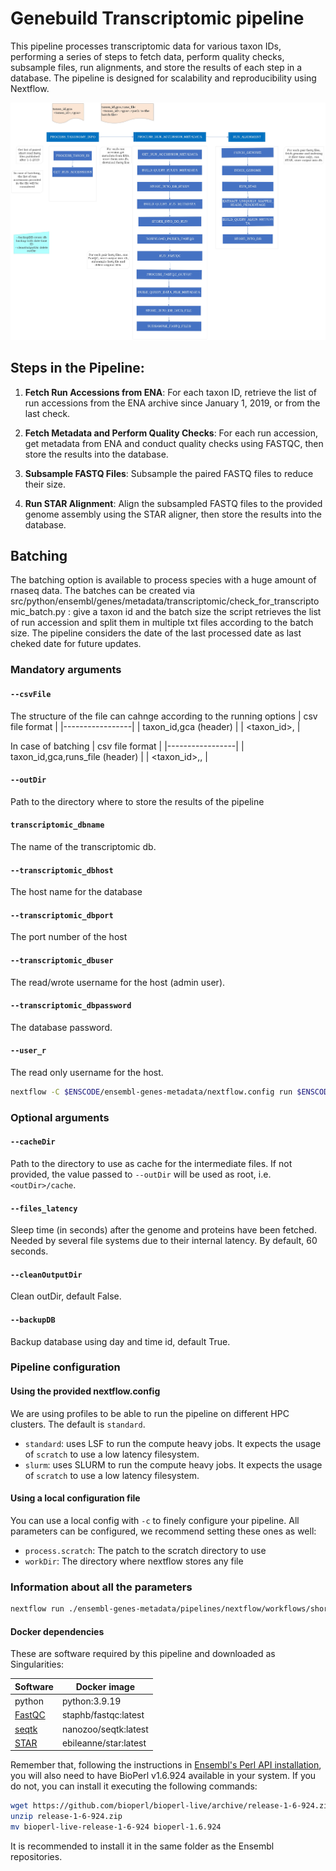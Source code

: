 # Genebuild Transcriptomic pipeline

This pipeline processes transcriptomic data for various taxon IDs, performing a series of steps to fetch data, perform quality checks, subsample files, run alignments, and store the results of each step in a database. The pipeline is designed for scalability and reproducibility using Nextflow.

![plot](./plot.jpeg)

## Steps in the Pipeline:

1. **Fetch Run Accessions from ENA**: For each taxon ID, retrieve the list of run accessions from the ENA archive since January 1, 2019, or from the last check.

2. **Fetch Metadata and Perform Quality Checks**: For each run accession, get metadata from ENA and conduct quality checks using FASTQC, then store the results into the database.

3. **Subsample FASTQ Files**: Subsample the paired FASTQ files to reduce their size.

4. **Run STAR Alignment**: Align the subsampled FASTQ files to the provided genome assembly using the STAR aligner, then store the results into the database.

## Batching

The batching option is available to process species with a huge amount of rnaseq data. The batches can be created via src/python/ensembl/genes/metadata/transcriptomic/check_for_transcriptomic_batch.py : give a taxon id and the batch size the script retrieves the list of run accession and split them in multiple txt files according to the batch size. 
The pipeline considers the date of the last processed date as last cheked date for future updates.

### Mandatory arguments

#### `--csvFile`
The structure of the file can cahnge according to the running options
| csv file format |
|-----------------|
| taxon_id,gca (header)   | 
| <taxon_id>,<gca>        |

In case of batching
| csv file format |
|-----------------|
| taxon_id,gca,runs_file (header)           | 
| <taxon_id>,<gca>,<path to the batch file> |


#### `--outDir`
Path to the directory where to store the results of the pipeline

#### `transcriptomic_dbname`
The name of the transcriptomic db.

#### `--transcriptomic_dbhost`
The host name for the database 

#### `--transcriptomic_dbport`
The port number of the host 

#### `--transcriptomic_dbuser`
The read/wrote username for the host (admin user). 

#### `--transcriptomic_dbpassword`
The database password. 

#### `--user_r`
The read only username for the host. 


```bash
nextflow -C $ENSCODE/ensembl-genes-metadata/nextflow.config run $ENSCODE/ensembl-genes-metadata/pipelines/nextflow/workflows/short_read.nf -entry SHORT_READ  --csvFile <csv_file_path> --outDir <output_dir_path> --transcriptomic_dbname <db name> --transcriptomic_dbhost <mysql_host> --transcriptomic_dbport <mysql_port> --transcriptomic_dbuser <user> --user_r <read_user>  --transcriptomic_dbpassword <mysql_password> -profile slurm
```


### Optional arguments


#### `--cacheDir`
Path to the directory to use as cache for the intermediate files. If not provided, the value passed to `--outDir` will be used as root, i.e. `<outDir>/cache`.

#### `--files_latency`
Sleep time (in seconds) after the genome and proteins have been fetched. Needed by several file systems due to their internal latency. By default, 60 seconds.

#### `--cleanOutputDir`
Clean outDir, default False.

#### `--backupDB`
Backup database using day and time id, default True.

### Pipeline configuration

#### Using the provided nextflow.config
We are using profiles to be able to run the pipeline on different HPC clusters. The default is `standard`.

* `standard`: uses LSF to run the compute heavy jobs. It expects the usage of `scratch` to use a low latency filesystem.
* `slurm`: uses SLURM to run the compute heavy jobs. It expects the usage of `scratch` to use a low latency filesystem.


#### Using a local configuration file
You can use a local config with `-c` to finely configure your pipeline. All parameters can be configured, we recommend setting these ones as well:

* `process.scratch`: The patch to the scratch directory to use
* `workDir`: The directory where nextflow stores any file

### Information about all the parameters

```bash
nextflow run ./ensembl-genes-metadata/pipelines/nextflow/workflows/short_read.nf --help
```


#### Docker dependencies
These are software required by this pipeline and downloaded as Singularities:

| Software  | Docker image |  
|-----------------|--------|
| python  | python:3.9.19 |
| [FastQC](https://github.com/s-andrews/FastQC/tree/master)  | staphb/fastqc:latest |
| [seqtk](https://github.com/lh3/seqtk)  | nanozoo/seqtk:latest |
| [STAR](https://github.com/alexdobin/STAR)  | ebileanne/star:latest |


Remember that, following the instructions in [Ensembl's Perl API installation](http://www.ensembl.org/info/docs/api/api_installation.html), you will also need to have BioPerl v1.6.924 available in your system. If you do not, you can install it executing the following commands:

```bash
wget https://github.com/bioperl/bioperl-live/archive/release-1-6-924.zip
unzip release-1-6-924.zip
mv bioperl-live-release-1-6-924 bioperl-1.6.924
```

It is recommended to install it in the same folder as the Ensembl repositories.
